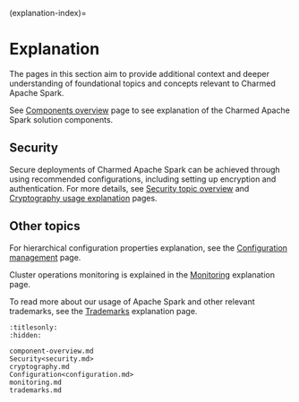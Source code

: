 (explanation-index)=
# Explanation

The pages in this section aim to provide additional context and deeper understanding
of foundational topics and concepts relevant to Charmed Apache Spark.

See [Components overview](explanation-component-overview) page to see explanation of the
Charmed Apache Spark solution components.

## Security

Secure deployments of Charmed Apache Spark can be achieved through using recommended configurations,
including setting up encryption and authentication.
For more details, see [Security topic overview](explanation-security) and
[Cryptography usage explanation](explanation-cryptography) pages.

## Other topics

For hierarchical configuration properties explanation,
see the [Configuration management](explanation-configuration) page.

Cluster operations monitoring is explained in the
[Monitoring](explanation-monitoring) explanation page.

To read more about our usage of Apache Spark and other relevant trademarks,
see the [Trademarks](explanation-trademarks) explanation page.

```{toctree}
:titlesonly:
:hidden:

component-overview.md
Security<security.md>
cryptography.md
Configuration<configuration.md>
monitoring.md
trademarks.md
```
